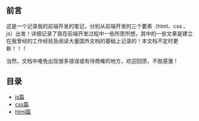 ## 前言
这是一个记录我的前端开发的笔记，分别从前端开发的三个要素（html、css 、js）出发！详细记录了我在前端开发过程中一些所思所想，其中的一些文章是建立在我曾经的工作经验及阅读大量国外文档的基础上记录的！本文档不定时更新！！！

当然，文档中难免出现很多错误或有待商榷的地方，欢迎回馈，不胜感激！

## 目录

* [js篇](https://github.com/woai30231/frontEndDevelop/tree/master/jsArticle)
* [css篇](https://github.com/woai30231/frontEndDevelop/tree/master/cssArticle)
* [html篇](https://github.com/woai30231/frontEndDevelop/tree/master/htmlArticle)
